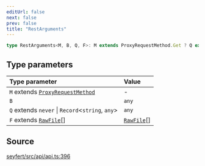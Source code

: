 ```yaml
---
editUrl: false
next: false
prev: false
title: "RestArguments"
---
```


```ts
type RestArguments<M, B, Q, F>: M extends ProxyRequestMethod.Get ? Q extends never ? RequestObject<M, never, B, never> : never : RequestObject<M, B, Q, F>;
```

## Type parameters

| Type parameter | Value |
| :------ | :------ |
| `M` extends [`ProxyRequestMethod`](/api/enumerations/proxyrequestmethod/) | - |
| `B` | `any` |
| `Q` extends `never` \| `Record`\<`string`, `any`\> | `any` |
| `F` extends [`RawFile`](/api/interfaces/rawfile/)[] | [`RawFile`](/api/interfaces/rawfile/)[] |

## Source

[seyfert/src/api/api.ts:396](https://github.com/potoland/potocuit/blob/c4fb0c1/src/api/api.ts#L396)
